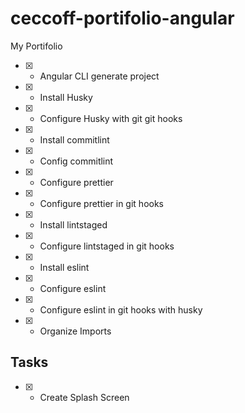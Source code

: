 # ceccoff-portifolio-angular

My Portifolio

- [x] - Angular CLI generate project
- [x] - Install Husky
- [x] - Configure Husky with git git hooks
- [x] - Install commitlint
- [x] - Config commitlint
- [x] - Configure prettier
- [x] - Configure prettier in git hooks
- [x] - Install lintstaged
- [x] - Configure lintstaged in git hooks
- [x] - Install eslint
- [x] - Configure eslint
- [x] - Configure eslint in git hooks with husky
- [x] - Organize Imports

## Tasks

- [x] - Create Splash Screen
